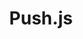 ---
title: Push.js
tagline: Desktop notifications made easy
url: https://pushjs.org
icon: notification
order: 3
---